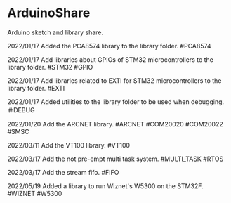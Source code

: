 # ArduinoShare
Arduino sketch and library share.

2022/01/17 Added the PCA8574 library to the library folder.
#PCA8574

2022/01/17 Add libraries about GPIOs of STM32 microcontrollers to the library folder.
#STM32 #GPIO

2022/01/17 Add libraries related to EXTI for STM32 microcontrollers to the library folder. #EXTI

2022/01/17 Added utilities to the library folder to be used when debugging.  ＃DEBUG

2022/01/20 Add the ARCNET library. #ARCNET #COM20020 #COM20022 #SMSC

2022/03/11 Add the VT100 library. #VT100

2022/03/17 Add the not pre-empt multi task system. #MULTI_TASK #RTOS

2022/03/17 Add the stream fifo. #FIFO

2022/05/19 Added a library to run Wiznet's W5300 on the STM32F. #WIZNET #W5300
